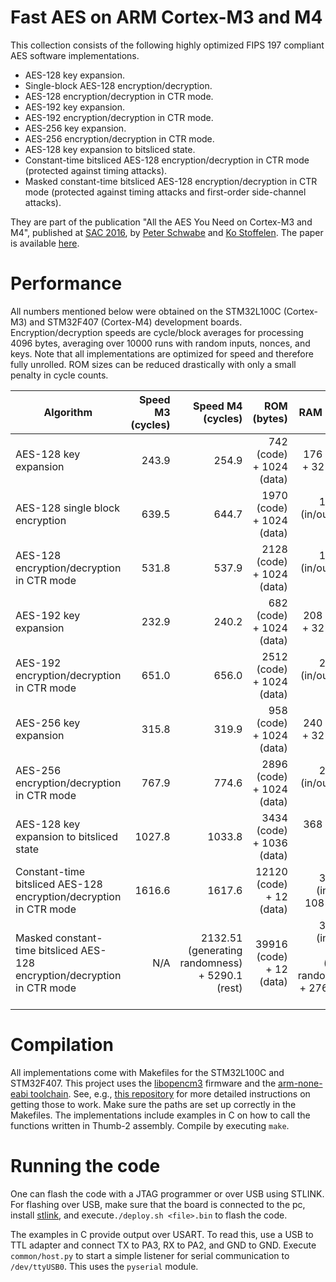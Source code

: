 # Fast AES on ARM Cortex-M3 and M4

This collection consists of the following highly optimized FIPS 197 compliant AES software implementations. 

* AES-128 key expansion.
* Single-block AES-128 encryption/decryption.
* AES-128 encryption/decryption in CTR mode.
* AES-192 key expansion.
* AES-192 encryption/decryption in CTR mode.
* AES-256 key expansion.
* AES-256 encryption/decryption in CTR mode.
* AES-128 key expansion to bitsliced state.
* Constant-time bitsliced AES-128 encryption/decryption in CTR mode (protected against timing attacks).
* Masked constant-time bitsliced AES-128 encryption/decryption in CTR mode (protected against timing attacks and first-order side-channel attacks).

They are part of the publication "All the AES You Need on Cortex-M3 and M4", published at [SAC 2016](https://www.engr.mun.ca/~sac2016/), by [Peter Schwabe](https://cryptojedi.org/) and [Ko Stoffelen](https://ko.stoffelen.nl/). The paper is available [here](https://ko.stoffelen.nl/papers/sac2016-aesarm.pdf).

# Performance
All numbers mentioned below were obtained on the STM32L100C (Cortex-M3) and STM32F407 (Cortex-M4) development boards. Encryption/decryption speeds are cycle/block averages for processing 4096 bytes, averaging over 10000 runs with random inputs, nonces, and keys. Note that all implementations are optimized for speed and therefore fully unrolled. ROM sizes can be reduced drastically with only a small penalty in cycle counts.

| Algorithm | Speed M3 (cycles) | Speed M4 (cycles) | ROM (bytes) | RAM (bytes) |
|-----------|------------------:|------------------:|------------:|------------:|
| AES-128 key expansion | 243.9 | 254.9 | 742 (code) + 1024 (data) | 176 (in/out) + 32 (stack) |
| AES-128 single block encryption | 639.5 | 644.7 | 1970 (code) + 1024 (data) | 176+2m (in/out) + 44 (stack) |
| AES-128 encryption/decryption in CTR mode | 531.8 | 537.9 | 2128 (code) + 1024 (data) | 192+2m (in/out) + 72 (stack) |  
| AES-192 key expansion | 232.9 | 240.2 | 682 (code) + 1024 (data) | 208 (in/out) + 32 (stack) |
| AES-192 encryption/decryption in CTR mode | 651.0 | 656.0 | 2512 (code) + 1024 (data) | 224+2m (in/out) + 72 (stack) |
| AES-256 key expansion | 315.8 | 319.9 | 958 (code) + 1024 (data) | 240 (in/out) + 32 (stack) |
| AES-256 encryption/decryption in CTR mode | 767.9 | 774.6 | 2896 (code) + 1024 (data) | 256+2m (in/out) + 72 (stack) | 
| AES-128 key expansion to bitsliced state | 1027.8 | 1033.8 | 3434 (code) + 1036 (data) | 368 (in/out) + 188 (stack) |
| Constant-time bitsliced AES-128 encryption/decryption in CTR mode | 1616.6 | 1617.6 | 12120 (code) + 12 (data) | 368+2m (in/out) + 108 (stack) |
| Masked constant-time bitsliced AES-128 encryption/decryption in CTR mode | N/A | 2132.51 (generating randomness) + 5290.1 (rest) | 39916 (code) + 12 (data) | 368+2m (in/out) + 1312 (storing randomness) + 276 (stack rest) |  

# Compilation
All implementations come with Makefiles for the STM32L100C and STM32F407. This project uses the [libopencm3](https://github.com/libopencm3/libopencm3) firmware and the [arm-none-eabi toolchain](https://launchpad.net/gcc-arm-embedded). See, e.g., [this repository](https://github.com/joostrijneveld/STM32-getting-started) for more detailed instructions on getting those to work. Make sure the paths are set up correctly in the Makefiles. The implementations include examples in C on how to call the functions written in Thumb-2 assembly. Compile by executing `make`.

# Running the code
One can flash the code with a JTAG programmer or over USB using STLINK. For flashing over USB, make sure that the board is connected to the pc, install [stlink](https://github.com/texane/stlink), and execute`./deploy.sh <file>.bin` to flash the code.

The examples in C provide output over USART. To read this, use a USB to TTL adapter and connect TX to PA3, RX to PA2, and GND to GND. Execute `common/host.py` to start a simple listener for serial communication to `/dev/ttyUSB0`. This uses the `pyserial` module.
